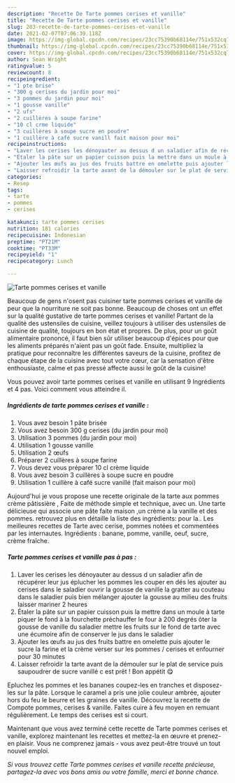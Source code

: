 ```yaml
---
description: "Recette De Tarte pommes cerises et vanille"
title: "Recette De Tarte pommes cerises et vanille"
slug: 203-recette-de-tarte-pommes-cerises-et-vanille
date: 2021-02-07T07:06:39.118Z
image: https://img-global.cpcdn.com/recipes/23cc75390b68114e/751x532cq70/tarte-pommes-cerises-et-vanille-photo-principale-de-la-recette.jpg
thumbnail: https://img-global.cpcdn.com/recipes/23cc75390b68114e/751x532cq70/tarte-pommes-cerises-et-vanille-photo-principale-de-la-recette.jpg
cover: https://img-global.cpcdn.com/recipes/23cc75390b68114e/751x532cq70/tarte-pommes-cerises-et-vanille-photo-principale-de-la-recette.jpg
author: Sean Wright
ratingvalue: 5
reviewcount: 8
recipeingredient:
- "1 pte brise"
- "300 g cerises du jardin pour moi"
- "3 pommes du jardin pour moi"
- "1 gousse vanille"
- "2 ufs"
- "2 cuillères à soupe farine"
- "10 cl crme liquide"
- "3 cuillères à soupe sucre en poudre"
- "1 cuillère à café sucre vanill fait maison pour moi"
recipeinstructions:
- "Laver les cerises les dénoyauter au dessus d un saladier afin de récupérer leur jus éplucher les pommes les couper en dés les ajouter au cerises dans le saladier ouvrir la gousse de vanille la gratter au couteau dans le saladier puis bien mélanger ajouter la gousse au milieu des fruits laisser mariner 2 heures"
- "Étaler la pâte sur un papier cuisson puis la mettre dans un moule à tarte piquer le fond à la fourchette préchauffer le four à 200 degrés ôter la gousse de vanille du saladier mettre les fruits sur le fond de tarte avec une écumoire afin de conserver le jus dans le saladier"
- "Ajouter les œufs au jus des fruits battre en omelette puis ajouter le sucre la farine et la crème verser sur les pommes / cerises et enfourner pour 30 minutes"
- "Laisser refroidir la tarte avant de la démouler sur le plat de service puis saupoudrer de sucre vanillé c est prêt ! Bon appétit 😋"
categories:
- Resep
tags:
- tarte
- pommes
- cerises

katakunci: tarte pommes cerises 
nutrition: 181 calories
recipecuisine: Indonesian
preptime: "PT21M"
cooktime: "PT33M"
recipeyield: "1"
recipecategory: Lunch

---
```



![Tarte pommes cerises et vanille](https://img-global.cpcdn.com/recipes/23cc75390b68114e/751x532cq70/tarte-pommes-cerises-et-vanille-photo-principale-de-la-recette.jpg)

Beaucoup de gens n'osent pas cuisiner tarte pommes cerises et vanille de peur que la nourriture ne soit pas bonne. Beaucoup de choses ont un effet sur la qualité gustative de tarte pommes cerises et vanille! Partant de la qualité des ustensiles de cuisine, veillez toujours à utiliser des ustensiles de cuisine de qualité, toujours en bon état et propres. De plus, pour un goût alimentaire prononcé, il faut bien sûr utiliser beaucoup d'épices pour que les aliments préparés n'aient pas un goût fade. Ensuite, multipliez la pratique pour reconnaître les différentes saveurs de la cuisine, profitez de chaque étape de la cuisine avec tout votre cœur, car la sensation d'être enthousiaste, calme et pas pressé affecte aussi le goût de la cuisine!

<!--inarticleads1-->

Vous pouvez avoir tarte pommes cerises et vanille en utilisant 9 Ingrédients et 4 pas. Voici comment vous atteindre il.

##### Ingrédients de tarte pommes cerises et vanille :

1. Vous avez besoin 1 pâte brisée
1. Vous avez besoin 300 g cerises (du jardin pour moi)
1. Utilisation 3 pommes (du jardin pour moi)
1. Utilisation 1 gousse vanille
1. Utilisation 2 œufs
1. Préparer 2 cuillères à soupe farine
1. Vous devez vous préparer 10 cl crème liquide
1. Vous avez besoin 3 cuillères à soupe sucre en poudre
1. Utilisation 1 cuillère à café sucre vanillé (fait maison pour moi)


Aujourd&#39;hui je vous propose une recette originale de la tarte aux pommes crème pâtissière , Faite de méthode simple et technique, avec un. Une tarte délicieuse qui associe une pâte faite maison ,un crème a la vanille et des pommes. retrouvez plus en détaille la liste des ingrédients: pour la.. Les meilleures recettes de Tarte avec cerise, pommes notées et commentées par les internautes. Ingrédients : banane, pomme, vanille, oeuf, sucre, crème fraîche. 

<!--inarticleads2-->

##### Tarte pommes cerises et vanille pas à pas :

1. Laver les cerises les dénoyauter au dessus d un saladier afin de récupérer leur jus éplucher les pommes les couper en dés les ajouter au cerises dans le saladier ouvrir la gousse de vanille la gratter au couteau dans le saladier puis bien mélanger ajouter la gousse au milieu des fruits laisser mariner 2 heures
1. Étaler la pâte sur un papier cuisson puis la mettre dans un moule à tarte piquer le fond à la fourchette préchauffer le four à 200 degrés ôter la gousse de vanille du saladier mettre les fruits sur le fond de tarte avec une écumoire afin de conserver le jus dans le saladier
1. Ajouter les œufs au jus des fruits battre en omelette puis ajouter le sucre la farine et la crème verser sur les pommes / cerises et enfourner pour 30 minutes
1. Laisser refroidir la tarte avant de la démouler sur le plat de service puis saupoudrer de sucre vanillé c est prêt ! Bon appétit 😋


Epluchez les pommes et les bananes coupez-les en tranches et disposez-les sur la pâte. Lorsque le caramel a pris une jolie couleur ambrée, ajouter hors du feu le beurre et les graines de vanille. Découvrez la recette de Compote pommes, cerises &amp; vanille. Faites cuire à feu moyen en remuant régulièrement. Le temps des cerises est si court. 

<!--inarticleads1-->

<p>
Maintenant que vous avez terminé cette recette de Tarte pommes cerises et vanille, explorez maintenant les recettes et mettez-la en œuvre et prenez-en plaisir. Vous ne comprenez jamais - vous avez peut-être trouvé un tout nouvel emploi.
</p>

<p>
<i>Si vous trouvez cette Tarte pommes cerises et vanille recette précieuse, partagez-la avec vos bons amis ou votre famille, merci et bonne chance.</i>
</p>

